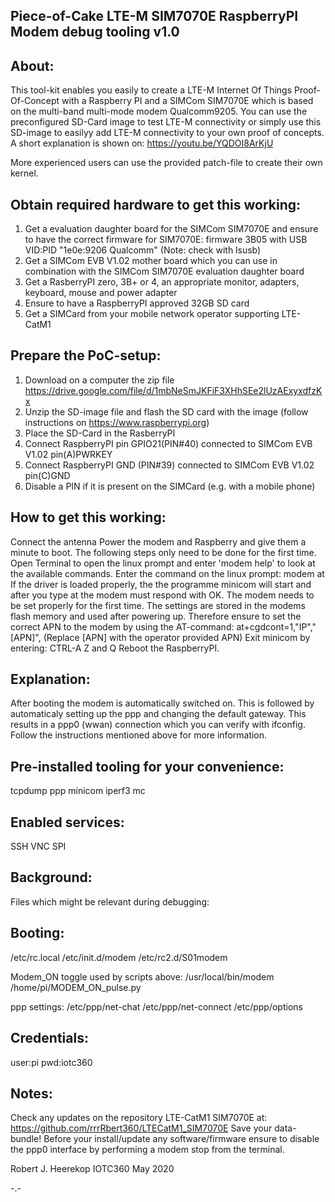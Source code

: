 Piece-of-Cake LTE-M SIM7070E RaspberryPI Modem debug tooling v1.0
-----------------------------------------------------------------

About:
------
This tool-kit enables you easily to create a LTE-M Internet Of Things Proof-Of-Concept with a Raspberry PI and a SIMCom SIM7070E  which is based on the multi-band multi-mode modem Qualcomm9205.
You can use the preconfigured SD-Card image to test LTE-M connectivity or simply use this SD-image to easilyy add LTE-M connectivity to your own proof of concepts.
A short explanation is shown on: https://youtu.be/YQDOI8ArKjU

More experienced users can use the provided patch-file to create their own kernel.

Obtain required hardware to get this working:
---------------------------------------------
1. Get a evaluation daughter board for the SIMCom SIM7070E and ensure to have the correct firmware for SIM7070E:  firmware 3B05 with USB VID:PID "1e0e:9206 Qualcomm" (Note: check with lsusb)
2. Get a SIMCom EVB V1.02 mother board which you can use in combination with the SIMCom SIM7070E evaluation daughter board
3. Get a RasberryPI zero, 3B+ or 4, an appropriate monitor, adapters, keyboard, mouse and power adapter
4. Ensure to have a RaspberryPI approved 32GB SD card
5. Get a SIMCard from your mobile network operator supporting LTE-CatM1

Prepare the PoC-setup:
----------------------
1. Download on a computer the zip file https://drive.google.com/file/d/1mbNeSmJKFiF3XHhSEe2lUzAExyxdfzKx
2. Unzip the SD-image file and flash the SD card with the image (follow instructions on https://www.raspberrypi.org)
3. Place the SD-Card in the RasberryPI
4. Connect RaspberryPI pin GPIO21(PIN#40) connected to SIMCom EVB V1.02 pin(A)PWRKEY
5. Connect RaspberryPI GND  (PIN#39) connected to SIMCom EVB V1.02 pin(C)GND
6. Disable a PIN if it is present on the SIMCard (e.g. with a mobile phone)

How to get this working:
------------------------
Connect the antenna
Power the modem and Raspberry and give them a minute to boot.
The following steps only need to be done for the first time.
Open Terminal to open the linux prompt and enter 'modem help' to look at the available commands.
Enter the command on the linux prompt: modem at
If the driver is loaded properly, the the programme minicom will start and after you type at the modem must respond with OK.
The modem needs to be set properly for the first time.
The settings are stored in the modems flash memory and used after powering up.
Therefore ensure to set the correct APN to the modem by using the AT-command:
at+cgdcont=1,"IP","[APN]",
(Replace [APN] with the operator provided APN)
Exit minicom by entering: CTRL-A Z and Q
Reboot the RaspberryPI.

Explanation:
------------
After booting the modem is automatically switched on.
This is followed by automaticaly setting up the ppp and
changing the default gateway.
This results in a ppp0 (wwan) connection which you can verify with ifconfig.
Follow the instructions mentioned above for more information.

Pre-installed tooling for your convenience:
-------------------------------------------
tcpdump
ppp
minicom
iperf3
mc

Enabled services:
-----------------
SSH
VNC
SPI

Background:
-----------
Files which might be relevant during debugging:

Booting:
--------
/etc/rc.local
/etc/init.d/modem
/etc/rc2.d/S01modem

Modem_ON toggle used by scripts above:
/usr/local/bin/modem
/home/pi/MODEM_ON_pulse.py

ppp settings:
/etc/ppp/net-chat
/etc/ppp/net-connect
/etc/ppp/options

Credentials:
------------
user:pi
pwd:iotc360

Notes:
------
Check any updates on the repository LTE-CatM1 SIM7070E at: https://github.com/rrrRbert360/LTECatM1_SIM7070E
Save your data-bundle! Before your install/update any software/firmware ensure to disable the ppp0 interface by performing a modem stop from the terminal.

Robert J. Heerekop
IOTC360   May 2020

-.-
